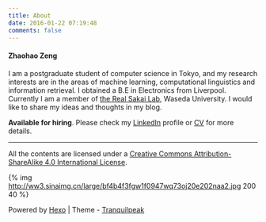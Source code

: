 ```yaml
---
title: About
date: 2016-01-22 07:19:48
comments: false
---
```


#### Zhaohao Zeng

I am a postgraduate student of computer science in Tokyo, and my research interests are in the areas of machine learning, computational linguistics and information retrieval. I obtained a B.E in Electronics from Liverpool. Currently I am a member of [the Real Sakai Lab](http://sakailab.com), Waseda University. I would like to share my ideas and thoughts in my blog.

**Available for hiring**. Please check my [LinkedIn](https://www.linkedin.com/in/zhaohaozeng/en) profile or [CV](/about/Zhaohao_Zeng_cv.pdf) for more details.

---

All the contents are licensed under a [Creative Commons Attribution-ShareAlike 4.0 International License](http://creativecommons.org/licenses/by-sa/4.0/).

{% img http://ww3.sinaimg.cn/large/bf4b4f3fgw1f0947wq73oj20e202naa2.jpg 200 40 %}

Powered by [Hexo](https://hexo.io) | Theme - [Tranquilpeak](https://github.com/LouisBarranqueiro/hexo-theme-tranquilpeak)









